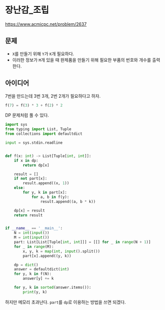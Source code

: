 # 장난감_조립

https://www.acmicpc.net/problem/2637

## 문제

- `X`를 만들기 위해 `Y`가 `K`개 필요하다.
- 이러한 정보가 `M`개 있을 때 완제품을 만들기 위해 필요한 부품의 번호와 개수를 출력한다.

## 아이디어

7번을 만드는데 3번 3개, 2번 2개가 필요하다고 하자.
```python
f(7) = f(3) * 3 + f(2) * 2
```
DP 문제처럼 풀 수 있다.

```python
import sys
from typing import List, Tuple
from collections import defaultdict

input = sys.stdin.readline


def f(x: int) -> List[Tuple[int, int]]:
	if x in dp:
		return dp[x]

	result = []
	if not part[x]:
		result.append((x, 1))
	else:
		for y, k in part[x]:
			for a, b in f(y):
				result.append((a, b * k))

	dp[x] = result
	return result


if __name__ == '__main__':
	N = int(input())
	M = int(input())
	part: List[List[Tuple[int, int]]] = [[] for _ in range(N + 1)]
	for _ in range(M):
		x, y, k = map(int, input().split())
		part[x].append((y, k))

	dp = dict()
	answer = defaultdict(int)
	for y, k in f(N):
		answer[y] += k

	for y, k in sorted(answer.items()):
		print(y, k)

```
하지만 메모리 초과난다. `part`를 `dp`로 이용하는 방법을 쓰면 되겠다.